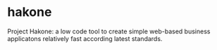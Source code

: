 # hakone
Project Hakone: a low code tool to create simple web-based business applicatons relatively fast according latest standards. 
